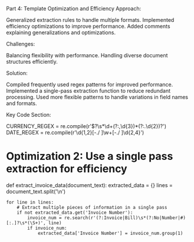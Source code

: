 Part 4: Template Optimization and Efficiency
Approach:

Generalized extraction rules to handle multiple formats.
Implemented efficiency optimizations to improve performance.
Added comments explaining generalizations and optimizations.

Challenges:

Balancing flexibility with performance.
Handling diverse document structures efficiently.

Solution:

Compiled frequently used regex patterns for improved performance.
Implemented a single-pass extraction function to reduce redundant processing.
Used more flexible patterns to handle variations in field names and formats.

Key Code Section:

CURRENCY_REGEX = re.compile(r'\$?\s*\d+(?:,\d{3})*(?:\.\d{2})?')
DATE_REGEX = re.compile(r'\d{1,2}[-./ ]\w+[-./ ]\d{2,4}')

# Optimization 2: Use a single pass extraction for efficiency
def extract_invoice_data(document_text):
    extracted_data = {}
    lines = document_text.split('\n')
    
    for line in lines:
        # Extract multiple pieces of information in a single pass
        if not extracted_data.get('Invoice Number'):
            invoice_num = re.search(r'(?:Invoice|Bill)\s*(?:No|Number|#)[:.]?\s*(\S+)', line)
            if invoice_num:
                extracted_data['Invoice Number'] = invoice_num.group(1)
        
